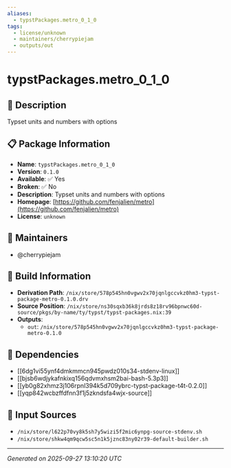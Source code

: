 ```yaml
---
aliases:
  - typstPackages.metro_0_1_0
tags:
  - license/unknown
  - maintainers/cherrypiejam
  - outputs/out
---
```


# typstPackages.metro_0_1_0

## 📝 Description

Typset units and numbers with options

## 📋 Package Information

- **Name**: `typstPackages.metro_0_1_0`
- **Version**: `0.1.0`
- **Available**: ✅ Yes
- **Broken**: ✅ No
- **Description**: Typset units and numbers with options
- **Homepage**: [https://github.com/fenjalien/metro](https://github.com/fenjalien/metro)
- **License**: `unknown`
## 👥 Maintainers

- @cherrypiejam


## 🔧 Build Information

- **Derivation Path**: `/nix/store/578p545hn0vgwv2x70jqnlgccvkz0hm3-typst-package-metro-0.1.0.drv`
- **Source Position**: `/nix/store/ns30sqxb36k8jrds8z18rv96bpnwc60d-source/pkgs/by-name/ty/typst/typst-packages.nix:39`
- **Outputs**:
  - `out`:  `/nix/store/578p545hn0vgwv2x70jqnlgccvkz0hm3-typst-package-metro-0.1.0`

## 🔗 Dependencies

- [[6dg1vi55ynf4dmkmmcn945pwdz010s34-stdenv-linux]]
- [[bjsb6wdjykafnkixq156qdvmxhsm2bai-bash-5.3p3]]
- [[yb0g82xhmz3j106rpnl394k5d709ybrc-typst-package-t4t-0.2.0]]
- [[yqp842wcbzffdfnn3f1j5zkndsfa4wjx-source]]

## 📁 Input Sources

- `/nix/store/l622p70vy8k5sh7y5wizi5f2mic6ynpg-source-stdenv.sh`
- `/nix/store/shkw4qm9qcw5sc5n1k5jznc83ny02r39-default-builder.sh`

---
*Generated on 2025-09-27 13:10:20 UTC*
